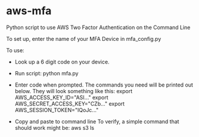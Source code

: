 # aws-mfa
Python script to use AWS Two Factor Authentication on the Command Line

To set up, enter the name of your MFA Device in mfa_config.py

To use:

- Look up a 6 digit code on your device.

- Run script: 
    python mfa.py
- Enter code when prompted.
The commands you need will be printed out below.
They will look something like this:
    export AWS_ACCESS_KEY_ID="ASI..."
    export AWS_SECRET_ACCESS_KEY="CZb..."
    export AWS_SESSION_TOKEN="IQoJc..."
- Copy and paste to command line
To verify, a simple command that should work might be:
    aws s3 ls
